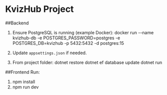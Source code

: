 # KvizHub Project

##Backend 
1. Ensure PostgreSQL is running (example Docker):
   docker run --name kvizhub-db -e POSTGRES_PASSWORD=postgres -e POSTGRES_DB=kvizhub -p 5432:5432 -d postgres:15

2. Update `appsettings.json` if needed.

3. From project folder:
   dotnet restore
   dotnet ef database update
   dotnet run

##Frontend
Run:
1. npm install
2. npm run dev


